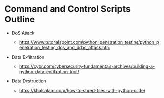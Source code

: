 # Command and Control Scripts Outline

- DoS Attack
    - https://www.tutorialspoint.com/python_penetration_testing/python_penetration_testing_dos_and_ddos_attack.htm

- Data Exfiltration
    - https://cybr.com/cybersecurity-fundamentals-archives/building-a-python-data-exfiltration-tool/

- Data Destruction
    - https://khalsalabs.com/how-to-shred-files-with-python-code/
